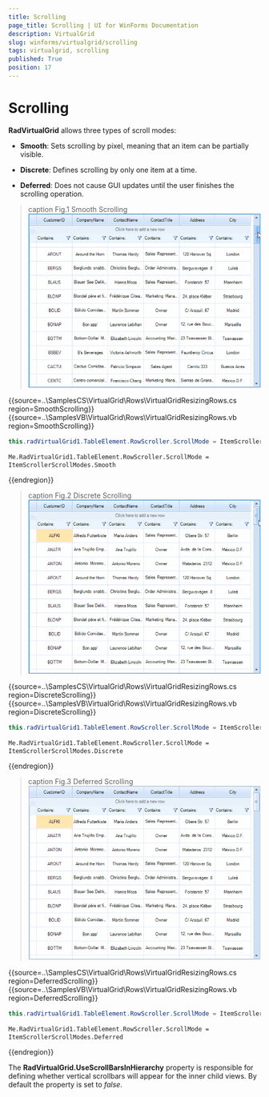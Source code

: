 ```yaml
---
title: Scrolling
page_title: Scrolling | UI for WinForms Documentation
description: VirtualGrid
slug: winforms/virtualgrid/scrolling
tags: virtualgrid, scrolling
published: True
position: 17
---
```


# Scrolling

__RadVirtualGrid__ allows three types of scroll modes:

* __Smooth__: Sets scrolling by pixel, meaning that an item can be partially visible.

* __Discrete__: Defines scrolling by only one item at a time.
       
* __Deferred__: Does not cause GUI updates until the user finishes the scrolling operation.

>caption Fig.1 Smooth Scrolling<br>
![virtualgrid-overview 001](images/virtualgrid-scrolling001.gif)


{{source=..\SamplesCS\VirtualGrid\Rows\VirtualGridResizingRows.cs region=SmoothScrolling}} 
{{source=..\SamplesVB\VirtualGrid\Rows\VirtualGridResizingRows.vb region=SmoothScrolling}}
````C#
this.radVirtualGrid1.TableElement.RowScroller.ScrollMode = ItemScrollerScrollModes.Smooth;

````
````VB.NET
Me.RadVirtualGrid1.TableElement.RowScroller.ScrollMode = ItemScrollerScrollModes.Smooth

````



{{endregion}}

>caption Fig.2 Discrete Scrolling<br>
![virtualgrid-overview 002](images/virtualgrid-scrolling002.gif)

{{source=..\SamplesCS\VirtualGrid\Rows\VirtualGridResizingRows.cs region=DiscreteScrolling}} 
{{source=..\SamplesVB\VirtualGrid\Rows\VirtualGridResizingRows.vb region=DiscreteScrolling}}
````C#
this.radVirtualGrid1.TableElement.RowScroller.ScrollMode = ItemScrollerScrollModes.Discrete;

````
````VB.NET
Me.RadVirtualGrid1.TableElement.RowScroller.ScrollMode = ItemScrollerScrollModes.Discrete

````



{{endregion}}

>caption Fig.3 Deferred Scrolling<br>
![virtualgrid-overview 003](images/virtualgrid-scrolling003.gif)

{{source=..\SamplesCS\VirtualGrid\Rows\VirtualGridResizingRows.cs region=DeferredScrolling}} 
{{source=..\SamplesVB\VirtualGrid\Rows\VirtualGridResizingRows.vb region=DeferredScrolling}}
````C#
this.radVirtualGrid1.TableElement.RowScroller.ScrollMode = ItemScrollerScrollModes.Deferred;

````
````VB.NET
Me.RadVirtualGrid1.TableElement.RowScroller.ScrollMode = ItemScrollerScrollModes.Deferred

````



{{endregion}}


The __RadVirtualGrid.UseScrollBarsInHierarchy__ property is responsible for defining whether vertical scrollbars will appear for the inner child views. By default the property is set to *false*.

 
